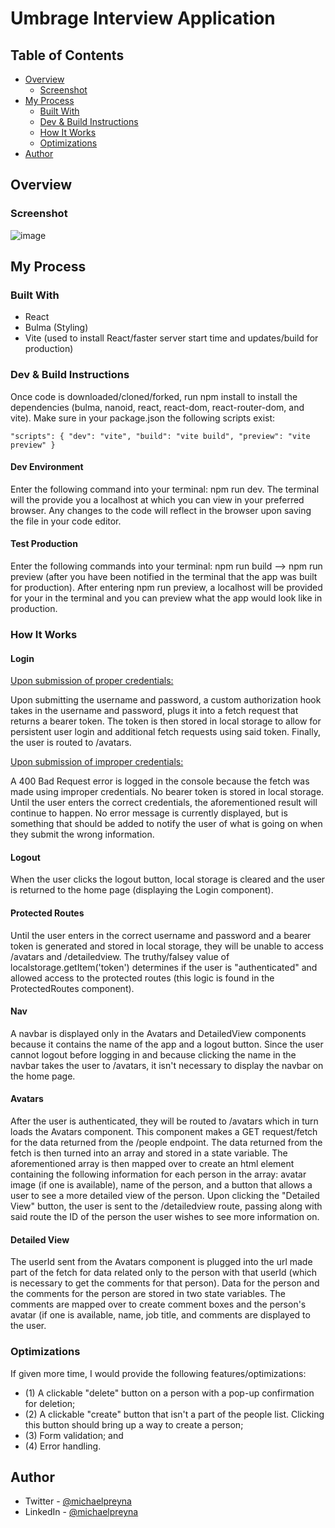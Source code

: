 # Umbrage Interview Application


## Table of Contents

- [Overview](#Overview)
  - [Screenshot](#Screenshot)
- [My Process](#My-Process)
  - [Built With](#Built-With)
  - [Dev & Build Instructions](#Dev-&-Build-Instructions)
  - [How It Works](#How-It-Works)
  - [Optimizations](#Optimizations)
- [Author](#Author)

## Overview

### Screenshot

![image](https://user-images.githubusercontent.com/37000585/189201543-09a50ce5-be86-4f6a-8423-5be012ac9c73.png)


## My Process

### Built With
- React
- Bulma (Styling)
- Vite (used to install React/faster server start time and updates/build for production)

### Dev & Build Instructions

Once code is downloaded/cloned/forked, run npm install to install the dependencies (bulma, nanoid, react, react-dom, react-router-dom, and vite).
Make sure in your package.json the following scripts exist: 

`"scripts": {
  "dev": "vite",
  "build": "vite build",
  "preview": "vite preview"
}`

#### Dev Environment
Enter the following command into your terminal: npm run dev. The terminal will the provide you a localhost at which you can view in your preferred browser. Any changes to the code will reflect in the browser upon saving the file in your code editor.

#### Test Production
Enter the following commands into your terminal: npm run build --> npm run preview (after you have been notified in the terminal that the app was built for production). After entering npm run preview, a localhost will be provided for your in the terminal and you can preview what the app would look like in production.

### How It Works

#### Login

<ins>Upon submission of proper credentials:<ins>
  
Upon submitting the username and password, a custom authorization hook takes in the username and password, plugs it into a fetch request that returns a bearer token.
The token is then stored in local storage to allow for persistent user login and additional fetch requests using said token.
Finally, the user is routed to /avatars.

<ins>Upon submission of improper credentials:<ins>
  
A 400 Bad Request error is logged in the console because the fetch was made using improper credentials. No bearer token is stored in local storage. 
Until the user enters the correct credentials, the aforementioned result will continue to happen. 
No error message is currently displayed, but is something that should be added to notify the user of what is going on when they submit the wrong information.
  
#### Logout

When the user clicks the logout button, local storage is cleared and the user is returned to the home page (displaying the Login component).
  
#### Protected Routes
  
Until the user enters in the correct username and password and a bearer token is generated and stored in local storage, they will be unable to access /avatars and /detailedview.
The truthy/falsey value of localstorage.getItem('token') determines if the user is "authenticated" and allowed access to the protected routes (this logic is found in the ProtectedRoutes component).
  
#### Nav

A navbar is displayed only in the Avatars and DetailedView components because it contains the name of the app and a logout button. 
Since the user cannot logout before logging in and because clicking the name in the navbar takes the user to /avatars, it isn't necessary to display the navbar on the home page.
  
#### Avatars
  
After the user is authenticated, they will be routed to /avatars which in turn loads the Avatars component. 
This component makes a GET request/fetch for the data returned from the /people endpoint. The data returned from the fetch is then turned into an array and stored in a state variable.
The aforementioned array is then mapped over to create an html element containing the following information for each person in the array: avatar image (if one is available), name of the person, and a button that allows a user to see a more detailed view of the person.
Upon clicking the "Detailed View" button, the user is sent to the /detailedview route, passing along with said route the ID of the person the user wishes to see more information on.  
  
#### Detailed View

The userId sent from the Avatars component is plugged into the url made part of the fetch for data related only to the person with that userId (which is necessary to get the comments for that person).
Data for the person and the comments for the person are stored in two state variables. 
The comments are mapped over to create comment boxes and the person's avatar (if one is available, name, job title, and comments are displayed to the user.  


### Optimizations

If given more time, I would provide the following features/optimizations:
- (1) A clickable "delete" button on a person with a pop-up confirmation for deletion;
- (2) A clickable "create" button that isn't a part of the people list. Clicking this button should bring up a way to create a person;
- (3) Form validation; and
- (4) Error handling.

## Author

- Twitter - [@michaelpreyna](https://twitter.com/michaelpreyna)
- LinkedIn - [@michaelpreyna](https://www.linkedin.com/in/michaelpreyna/)
